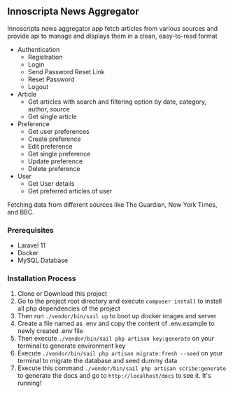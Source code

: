 ## Innoscripta News Aggregator

Innoscripta news aggregator app fetch articles from various sources and provide api to manage and displays them in a clean, easy-to-read format

- Authentication
    - Registration
    - Login
    - Send Password Reset Link
    - Reset Password
    - Logout
- Article
    - Get articles with search and filtering option by date, category, author, source
    - Get single article
- Preference
    - Get user preferences
    - Create preference
    - Edit preference
    - Get single preference
    - Update preference
    - Delete preference
- User
    - Get User details
    - Get preferred articles of user

Fetching data from different sources like The Guardian, New York Times, and BBC.

### Prerequisites
- Laravel 11
- Docker
- MySQL Database

### Installation Process
1. Clone or Download this project
2. Go to the project root directory and execute `composer install` to install all php dependencies of the project 
3. Then run  `./vendor/bin/sail up` to boot up docker images and server
4. Create a file named as .env and copy the content of .env.example to newly created .env file
5. Then execute `./vendor/bin/sail php artisan key:generate` on your terminal to generate environment key
6. Execute `./vendor/bin/sail php artisan migrate:fresh --seed` on your terminal to migrate the database and seed dummy data
7. Execute this command `./vendor/bin/sail php artisan scribe:generate` to generate the docs and go to `http://localhost/docs` to see it. It's running!
